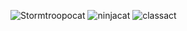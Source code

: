 ![Stormtroopocat](https://octodex.github.com/images/stormtroopocat.jpg "The Stormtroopocat")
![ninjacat](https://octodex.github.com/images/dojocat.jpg)
![classact](https://octodex.github.com/images/class-act.png)
